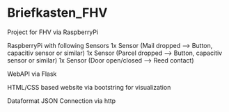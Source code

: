 # Briefkasten_FHV

Project for FHV via RaspberryPi

RaspberryPi with following Sensors
1x Sensor (Mail dropped --> Button, capacitiv sensor or similar)
1x Sensor (Parcel dropped --> Button, capacitiv sensor or similar)
1x Sensor (Door open/closed --> Reed contact)

WebAPI via Flask

HTML/CSS based website via bootstring for visualization

Dataformat JSON
Connection via http
